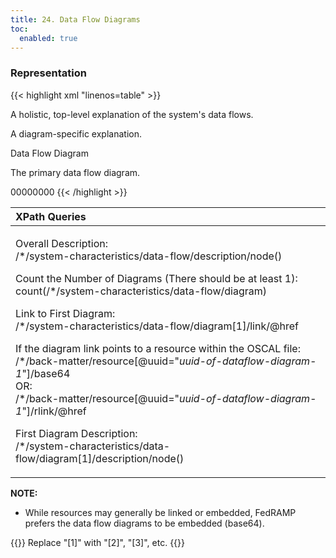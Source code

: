 ```yaml
---
title: 24. Data Flow Diagrams
toc:
  enabled: true
---
```


### **Representation**

{{< highlight xml "linenos=table" >}}
<system-characteristics>
      <!-- network-architecture -->
      <data-flow>
         <description>
            <p>A holistic, top-level explanation of the system's data flows.</p>
         </description>
         <diagram uuid="uuid-value">
            <description><p>A diagram-specific explanation.</p></description>
            <link href="#uuid-of-dataflow-diagram-1" rel="diagram" />
            <caption>Data Flow Diagram</caption>
         </diagram>
         <!-- repeat diagram assembly for each additional data flow diagram -->
      </data-flow>
      <!-- network-architecture -->
   </system-characteristics>


   <!-- cut -->


   <back-matter>
      <!-- citation -->
      <resource uuid="uuid-of-network-diagram-1">
         <description><p>The primary data flow diagram.</p></description>
         <base64 filename="data-flow-1.png" media-type="image/png"
                                                      >0000<!-- base64 cut -->0000</base64>
      </resource>
   </back-matter>
{{< /highlight >}}


|**XPath Queries**|
| :- |
|<p>Overall Description:<br>/\*/system-characteristics/data-flow/description/node()</p><p>Count the Number of Diagrams (There should be at least 1):<br>count(/\*/system-characteristics/data-flow/diagram)</p><p>Link to First Diagram:<br>/\*/system-characteristics/data-flow/diagram[1]/link/@href</p><p></p><p>If the diagram link points to a resource within the OSCAL file:<br>/\*/back-matter/resource[@uuid="*uuid-of-dataflow-diagram-1*"]/base64<br>OR:<br>/\*/back-matter/resource[@uuid="*uuid-of-dataflow-diagram-1*"]/rlink/@href</p><p>First Diagram Description:<br>/\*/system-characteristics/data-flow/diagram[1]/description/node()</p>|


**NOTE:** 
- While resources may generally be linked or embedded, FedRAMP prefers the data flow diagrams to be embedded (base64).



{{<callout>}}
Replace "[1]" with "[2]", "[3]", etc.
{{</callout>}}